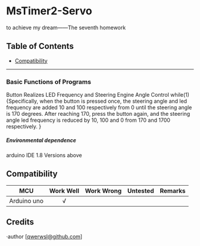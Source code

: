 # MsTimer2-Servo
to achieve my dream——The seventh homework

## Table of Contents

* [Compatibility](#compatibility)

--------------------------------

### Basic Functions of Programs
Button Realizes LED Frequency and Steering Engine Angle Control
while(1){Specifically, when the button is pressed once, the steering angle and led frequency 
are added 10 and 100 respectively from 0 until the steering angle is 170 degrees.
After reaching 170, press the button again, and the steering angle led frequency 
is reduced by 10, 100 and 0 from 170 and 1700 respectively. }

##### Environmental dependence
arduino IDE 1.8 Versions above <br>

## Compatibility

MCU                | Work Well | Work Wrong | Untested  | Remarks
------------------ | :----------: | :----------: | :---------: | -----
Arduino uno |       √      |             |            | 
## Credits

·author [qwerwsl@github.com]
